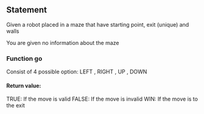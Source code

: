 <h2> Statement </h2>

Given a robot placed in a maze that have starting point, exit (unique) and walls

You are given no information about the maze

<h3> Function go </h3>

Consist of 4 possible option: LEFT , RIGHT , UP , DOWN

<h4> Return value: </h4>
TRUE: If the move is valid
FALSE: If the move is invalid
WIN: If the move is to the exit


